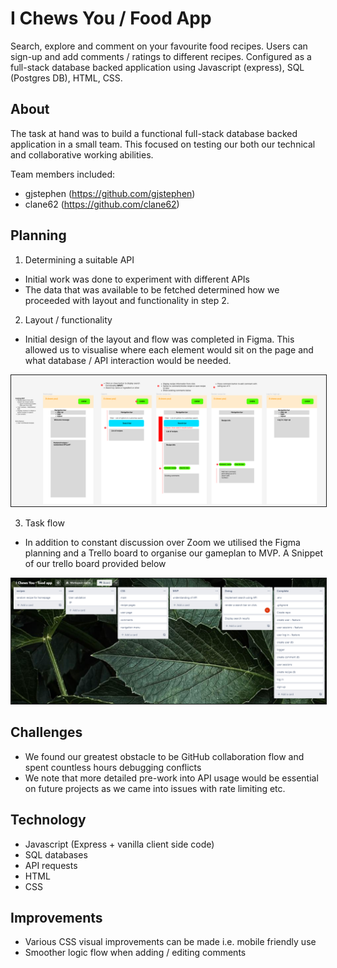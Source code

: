# I Chews You / Food App

Search, explore and comment on your favourite food recipes. Users can sign-up and add comments / ratings to different recipes. Configured as a full-stack database backed application using Javascript (express), SQL (Postgres DB), HTML, CSS. 

## About

The task at hand was to build a functional full-stack database backed application in a small team. This focused on testing our both our technical and collaborative working abilities.

Team members included: 
- gjstephen (https://github.com/gjstephen) 
- clane62 (https://github.com/clane62)

## Planning

1. Determining a suitable API
- Initial work was done to experiment with different APIs
- The data that was available to be fetched determined how we proceeded with layout and functionality in step 2.

2. Layout / functionality
- Initial design of the layout and flow was completed in Figma. This allowed us to visualise where each element would sit on the page and what database / API interaction would be needed.

<img src='https://github.com/0xJessez/I-Chews-You---Food-App/blob/main/initial-wireframing.png' alt='figma planning' width='900px' style='border: 1px solid'>

3. Task flow
- In addition to constant discussion over Zoom we utilised the Figma planning and a Trello board to organise our gameplan to MVP. A Snippet of our trello board provided below

<img src='https://github.com/0xJessez/I-Chews-You---Food-App/blob/main/trello-snippet.png' alt='trello board snippet' width='900px' style='border: 1px solid'>

## Challenges
- We found our greatest obstacle to be GitHub collaboration flow and spent countless hours debugging conflicts
- We note that more detailed pre-work into API usage would be essential on future projects as we came into issues with rate limiting etc.

## Technology
- Javascript (Express + vanilla client side code)
- SQL databases
- API requests
- HTML
- CSS

## Improvements
- Various CSS visual improvements can be made i.e. mobile friendly use
- Smoother logic flow when adding / editing comments